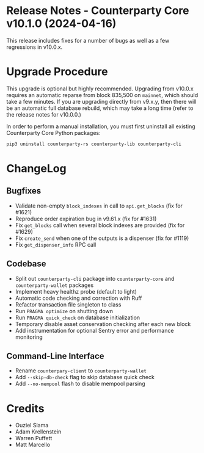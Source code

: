 # Release Notes - Counterparty Core v10.1.0 (2024-04-16)

This release includes fixes for a number of bugs as well as a few regressions in v10.0.x.


# Upgrade Procedure

This upgrade is optional but highly recommended. Upgrading from v10.0.x requires an automatic reparse from block 835,500 on `mainnet`, which should take a few minutes. If you are upgrading directly from v9.x.y, then there will be an automatic full database rebuild, which may take a long time (refer to the release notes for v10.0.0.)

In order to perform a manual installation, you must first uninstall all existing Counterparty Core Python packages:

```bash
pip3 uninstall counterparty-rs counterparty-lib counterparty-cli
```


# ChangeLog

## Bugfixes
* Validate non-empty `block_indexes` in call to `api.get_blocks` (fix for #1621)
* Reproduce order expiration bug in v9.61.x (fix for #1631)
* Fix `get_blocks` call when several block indexes are provided (fix for #1629)
* Fix `create_send` when one of the outputs is a dispenser (fix for #1119)
* Fix `get_dispenser_info` RPC call

## Codebase
* Split out `counterparty-cli` package into `counterparty-core` and `counterparty-wallet` packages
* Implement heavy healthz probe (default to light)
* Automatic code checking and correction with Ruff
* Refactor transaction file singleton to class
* Run `PRAGMA optimize` on shutting down
* Run `PRAGMA quick_check` on database initialization
* Temporary disable asset conservation checking after each new block
* Add instrumentation for optional Sentry error and performance monitoring 

## Command-Line Interface
* Rename `counterpary-client` to `counterparty-wallet`
* Add `--skip-db-check` flag to skip database quick check
* Add `--no-mempool` flash to disable mempool parsing

# Credits
* Ouziel Slama
* Adam Krellenstein
* Warren Puffett
* Matt Marcello
